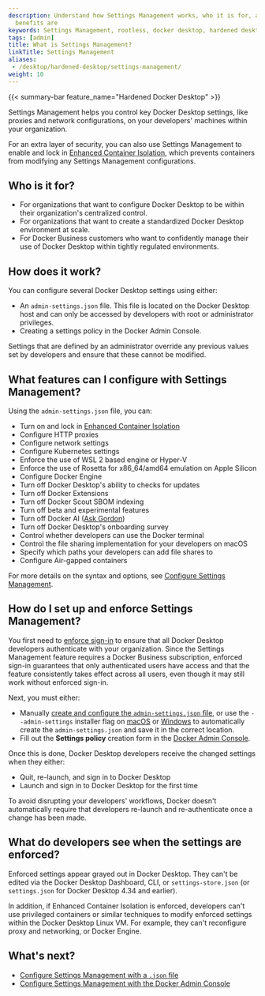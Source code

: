 ```yaml
---
description: Understand how Settings Management works, who it is for, and what the
  benefits are
keywords: Settings Management, rootless, docker desktop, hardened desktop
tags: [admin]
title: What is Settings Management?
linkTitle: Settings Management
aliases:
 - /desktop/hardened-desktop/settings-management/
weight: 10
---
```


{{< summary-bar feature_name="Hardened Docker Desktop" >}}

Settings Management helps you control key Docker Desktop settings, like proxies and network configurations, on your developers' machines within your organization.

For an extra layer of security, you can also use Settings Management to enable and lock in [Enhanced Container Isolation](../enhanced-container-isolation/_index.md), which prevents containers from modifying any Settings Management configurations.

## Who is it for?

- For organizations that want to configure Docker Desktop to be within their organization's centralized control.
- For organizations that want to create a standardized Docker Desktop environment at scale.
- For Docker Business customers who want to confidently manage their use of Docker Desktop within tightly regulated environments.

## How does it work?

You can configure several Docker Desktop settings using either:

 - An `admin-settings.json` file. This file is located on the Docker Desktop host and can only be accessed by developers with root or administrator privileges.
 - Creating a settings policy in the Docker Admin Console.

Settings that are defined by an administrator override any previous values set by developers and ensure that these cannot be modified.

## What features can I configure with Settings Management?

Using the `admin-settings.json` file, you can:

- Turn on and lock in [Enhanced Container Isolation](../enhanced-container-isolation/_index.md)
- Configure HTTP proxies
- Configure network settings
- Configure Kubernetes settings
- Enforce the use of WSL 2 based engine or Hyper-V
- Enforce the use of Rosetta for x86_64/amd64 emulation on Apple Silicon
- Configure Docker Engine
- Turn off Docker Desktop's ability to checks for updates
- Turn off Docker Extensions
- Turn off Docker Scout SBOM indexing
- Turn off beta and experimental features
- Turn off Docker AI ([Ask Gordon](/manuals/ai/gordon/_index.md))
- Turn off Docker Desktop's onboarding survey
- Control whether developers can use the Docker terminal
- Control the file sharing implementation for your developers on macOS
- Specify which paths your developers can add file shares to
- Configure Air-gapped containers

For more details on the syntax and options, see [Configure Settings Management](configure-json-file.md).

## How do I set up and enforce Settings Management?

You first need to [enforce sign-in](/manuals/security/for-admins/enforce-sign-in/_index.md) to ensure that all Docker Desktop developers authenticate with your organization. Since the Settings Management feature requires a Docker Business subscription, enforced sign-in guarantees that only authenticated users have access and that the feature consistently takes effect across all users, even though it may still work without enforced sign-in.

Next, you must either:
 - Manually [create and configure the `admin-settings.json` file](configure-json-file.md), or use the `--admin-settings` installer flag on [macOS](/manuals/desktop/setup/install/mac-install.md#install-from-the-command-line) or [Windows](/manuals/desktop/setup/install/windows-install.md#install-from-the-command-line) to automatically create the `admin-settings.json` and save it in the correct location.
 - Fill out the **Settings policy** creation form in the [Docker Admin Console](configure-admin-console.md).

Once this is done, Docker Desktop developers receive the changed settings when they either:
- Quit, re-launch, and sign in to Docker Desktop
- Launch and sign in to Docker Desktop for the first time

To avoid disrupting your developers' workflows, Docker doesn't automatically require that developers re-launch and re-authenticate once a change has been made.

## What do developers see when the settings are enforced?

Enforced settings appear grayed out in Docker Desktop. They can't be edited via the Docker Desktop Dashboard, CLI, or `settings-store.json` (or `settings.json` for Docker Desktop 4.34 and earlier).

In addition, if Enhanced Container Isolation is enforced, developers can't use privileged containers or similar techniques to modify enforced settings within the Docker Desktop Linux VM. For example, they can't reconfigure proxy and networking, or Docker Engine.

## What's next?

- [Configure Settings Management with a `.json` file](configure-json-file.md)
- [Configure Settings Management with the Docker Admin Console](configure-admin-console.md)
